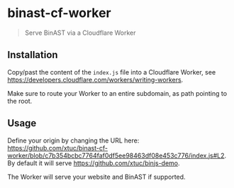 # binast-cf-worker
> Serve BinAST via a Cloudflare Worker

## Installation 

Copy/past the content of the `index.js` file into a Cloudflare Worker, see https://developers.cloudflare.com/workers/writing-workers.

Make sure to route your Worker to an entire subdomain, as path pointing to the root.

## Usage

Define your origin by changing the URL here: https://github.com/xtuc/binast-cf-worker/blob/c7b354bcbc7764faf0df5ee98463df08e453c776/index.js#L2. By default it will serve https://github.com/xtuc/binjs-demo.

The Worker will serve your website and BinAST if supported.
